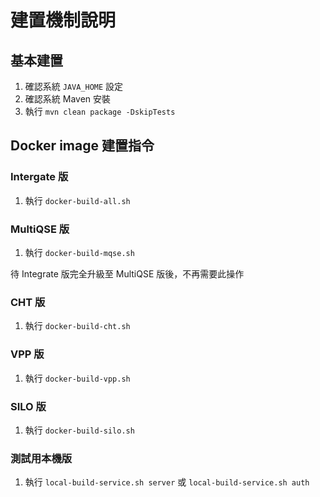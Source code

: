 # 建置機制說明

## 基本建置

1. 確認系統 `JAVA_HOME` 設定
2. 確認系統 Maven 安裝
3. 執行 `mvn clean package -DskipTests`

## Docker image 建置指令

### Intergate 版

1. 執行 `docker-build-all.sh`

### MultiQSE 版

1. 執行 `docker-build-mqse.sh`

待 Integrate 版完全升級至 MultiQSE 版後，不再需要此操作

### CHT 版

1. 執行 `docker-build-cht.sh`

### VPP 版

1. 執行 `docker-build-vpp.sh`

### SILO 版

1. 執行 `docker-build-silo.sh`

### 測試用本機版

1. 執行 `local-build-service.sh server` 或 `local-build-service.sh auth`


